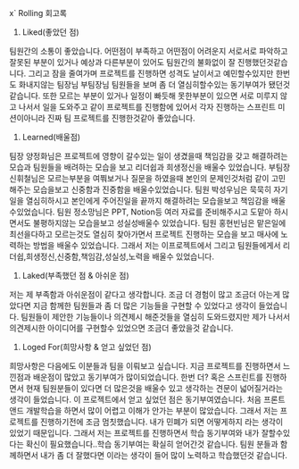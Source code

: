 x` Rolling 회고록

1. Liked(좋았던 점)

팀원간의 소통이 좋았습니다. 어떤점이 부족하고 어떤점이 어려운지
서로서로 파악하고 잘못된 부분이 있거나 예상과 다른부분이 있어도 팀원간의 불화없이 잘 진행했던것같습니다.
그리고 잠을 줄여가며 프로젝트를 진행하면 성격도 날이서고 예민할수있지만 한번도 화내지않는 팀장님 부팀장님
팀원들을 보며 좀 더 열심히할수있는 동기부여가 됐던것 같습니다.
또한 모르는 부분이 있거나 일정이 빠듯해 못한부분이 있으면 서로 미루지 않고 나서서 일을 도와주고
같이 프로젝트를 진행함에 있어서 각자 진행하는 스프린트 미션이아니라 진짜 팀 프로젝트를 진행한것같아 좋았습니다.

1. Learned(배울점)

팀장 양정화님은 프로젝트에 영향이 갈수있는 일이 생겼을때
책임감을 갖고 해결하려는 모습과 팀원들을 배려하는 모습을 보고 리더쉽과 희생정신을 배울수 있었습니다.
부팀장 신휘철님은 모르는부분을 여쭤보거나 질문을 하였을때 본인의 문제인것처럼 같이 고민해주는 모습을보고
신중함과 진중함을 배울수있었습니다.
팀원 박성우님은 묵묵히 자기일을 열심히하시고 본인에게 주어진일을 끝까지 해결하려는 모습을보고
책임감을 배울수있었습니다.
팀원 정소망님은 PPT, Notion등 여러 자료를 준비해주시고 도맡아 하시면서도 불평하지않는 모습을보고
성실성배울수 있었습니다.
팀원 홍현빈님은 맡은일에 최선을다하고 모르는것도 열심히 찾아가면서 프로젝트 진행하는 모습을 보고
매사에 노력하는 방법을 배울수 있었습니다.
그래서 저는 이프로젝트에서 그리고 팀원들에게서 리더쉽,희생정신,신중함,책임감,성실성,노력을 배울수 있었습니다.

1. Laked(부족했던 점 & 아쉬운 점)

저는 제 부족함과 아쉬운점이 같다고 생각합니다. 조금 더 경험이 많고 조금더 아는게 많았다면
지금 함께한 팀원들과 좀 더 많은 기능들을 구현할 수 있었다고 생각이 들었습니다.
팀원들이 제안한 기능들이나 의견제시 해준것들을 열심히 도와드렸지만 제가 나서서 의견제시한 아이디어를
구현할수 있었으면 조금더 좋았을것 같습니다.

1. Loged For(희망사항 & 얻고 싶었던 점)

희망사항은 다음에도 이분들과 팀을 이뤄보고 싶습니다. 지금 프로젝트를 진행하면서 느낀점과 배운점이 많았고
동기부여가 많이되었습니다. 한번 더? 혹은 스프린트를 진행하면서 현재 팀원분들이 있다면 더 많은것을 배울수 있고
생각하는 견문이 넓어질거라는 생각이 들었습니다.
이 프로젝트에서 얻고 싶었던 점은 동기부여였습니다. 처음 프론트앤드 개발학습을 하면서 많이 어렵고
이해가 안가는 부분이 많았습니다. 그래서 저는 프로젝트를 진행하기전에 조금 멈칫했습니다. 내가 민폐가 되면
어떻게하지 라는 생각이 있었기 때문입니다. 그래서 저는 프로젝트를 진행하면서 학습 동기부여와 내가 잘할수있다는
확신이 필요했습니다..학습 동기부여는 확실히 얻어간것 같습니다. 팀원 분들과 함께하면서 내가 좀 더 잘했다면
이라는 생각이 들어 많이 노력하고 학습했던것 같습니다.